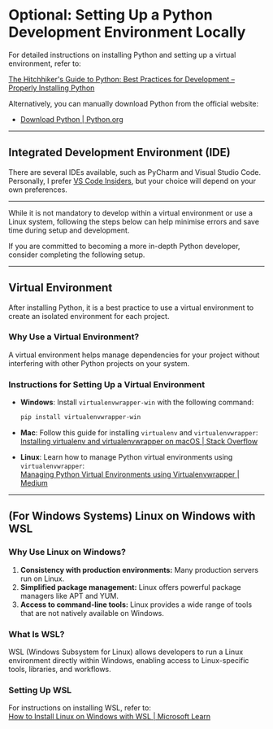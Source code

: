 # Optional: Setting Up a Python Development Environment Locally  

For detailed instructions on installing Python and setting up a virtual environment, refer to:  

[The Hitchhiker's Guide to Python: Best Practices for Development – Properly Installing Python](https://docs.python-guide.org/starting/installation/)  

Alternatively, you can manually download Python from the official website:  

- [Download Python | Python.org](https://www.python.org/downloads/)  

---

## Integrated Development Environment (IDE)  

There are several IDEs available, such as PyCharm and Visual Studio Code. Personally, I prefer [VS Code Insiders](https://code.visualstudio.com/insiders/), but your choice will depend on your own preferences.  

---

While it is not mandatory to develop within a virtual environment or use a Linux system, following the steps below can help minimise errors and save time during setup and development.  

If you are committed to becoming a more in-depth Python developer, consider completing the following setup.  

---

## Virtual Environment  

After installing Python, it is a best practice to use a virtual environment to create an isolated environment for each project.  

### Why Use a Virtual Environment?  
A virtual environment helps manage dependencies for your project without interfering with other Python projects on your system.  

### Instructions for Setting Up a Virtual Environment  

- **Windows**: Install `virtualenvwrapper-win` with the following command:  
  ```bash  
  pip install virtualenvwrapper-win  
  ```  

- **Mac**: Follow this guide for installing `virtualenv` and `virtualenvwrapper`:  
  [Installing virtualenv and virtualenvwrapper on macOS | Stack Overflow](https://stackoverflow.com/questions/49470367/install-virtualenv-and-virtualenvwrapper-on-macos)  

- **Linux**: Learn how to manage Python virtual environments using `virtualenvwrapper`:  
  [Managing Python Virtual Environments using Virtualenvwrapper | Medium](https://jkariukidev.medium.com/managing-python-virtual-environments-using-virtualenvwrapper-9c6ebde27ee4)  

---

## (For Windows Systems) Linux on Windows with WSL  

### Why Use Linux on Windows?  

1. **Consistency with production environments:** Many production servers run on Linux.  
2. **Simplified package management:** Linux offers powerful package managers like APT and YUM.  
3. **Access to command-line tools:** Linux provides a wide range of tools that are not natively available on Windows.  

### What Is WSL?  
WSL (Windows Subsystem for Linux) allows developers to run a Linux environment directly within Windows, enabling access to Linux-specific tools, libraries, and workflows.  

### Setting Up WSL  
For instructions on installing WSL, refer to:  
[How to Install Linux on Windows with WSL | Microsoft Learn](https://learn.microsoft.com/en-us/windows/wsl/install)  